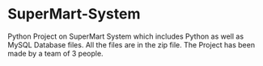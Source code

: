 # SuperMart-System
Python Project on SuperMart System which includes Python as well as MySQL Database files.
All the files are in the zip file.
The Project has been made by a team of 3 people.
